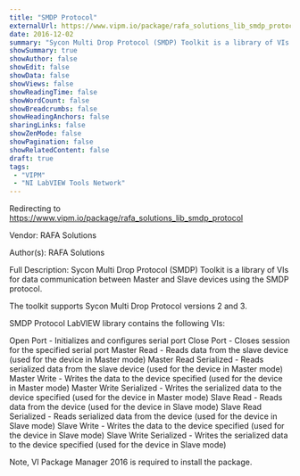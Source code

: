 ```yaml
---
title: "SMDP Protocol"
externalUrl: https://www.vipm.io/package/rafa_solutions_lib_smdp_protocol
date: 2016-12-02
summary: "Sycon Multi Drop Protocol (SMDP) Toolkit is a library of VIs for data communication between Master and Slave devices using the SMDP protocol."
showSummary: true
showAuthor: false
showEdit: false
showData: false
showViews: false
showReadingTime: false
showWordCount: false
showBreadcrumbs: false
showHeadingAnchors: false
sharingLinks: false
showZenMode: false
showPagination: false
showRelatedContent: false
draft: true
tags:
 - "VIPM"
 - "NI LabVIEW Tools Network"
---
```


Redirecting to https://www.vipm.io/package/rafa_solutions_lib_smdp_protocol

Vendor: RAFA Solutions

Author(s): RAFA Solutions
 
Full Description:
Sycon Multi Drop Protocol (SMDP) Toolkit is a library of VIs for data communication between Master and Slave devices using the SMDP protocol.

The toolkit supports Sycon Multi Drop Protocol versions 2 and 3.

SMDP Protocol LabVIEW library contains the following VIs:

Open Port - Initializes and configures serial port 
Close Port - Closes session for the specified serial port 
Master Read - Reads data from the slave device (used for the device in Master mode) 
Master Read Serialized - Reads serialized data from the slave device (used for the device in Master mode) 
Master Write - Writes the data to the device specified (used for the device in Master mode) 
Master Write Serialized - Writes the serialized data to the device specified (used for the device in Master mode) 
Slave Read - Reads data from the device (used for the device in Slave mode) 
Slave Read Serialized - Reads serialized data from the device (used for the device in Slave mode) 
Slave Write - Writes the data to the device specified (used for the device in Slave mode) 
Slave Write Serialized - Writes the serialized data to the device specified (used for the device in Slave mode)

Note, VI Package Manager 2016 is required to install the package.
